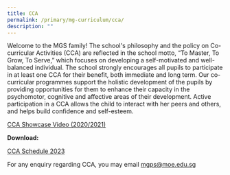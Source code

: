 ```yaml
---
title: CCA
permalink: /primary/mg-curriculum/cca/
description: ""
---
```

Welcome to the MGS family! The school's philosophy and the policy on Co-curricular Activities (CCA) are reflected in the school motto, “To Master, To Grow, To Serve,” which focuses on developing a self-motivated and well-balanced individual. The school strongly encourages all pupils to participate in at least one CCA for their benefit, both immediate and long term. Our co-curricular programmes support the holistic development of the pupils by providing opportunities for them to enhance their capacity in the psychomotor, cognitive and affective areas of their development. Active participation in a CCA allows the child to interact with her peers and others, and helps build confidence and self-esteem.  
  
[CCA Showcase Video (2020/2021)](https://drive.google.com/file/d/1PTYA9tr3lFBMOkEafirT41eVZ9tg023Z/view?usp=sharing)

**Download:**

[CCA Schedule 2023](https://docs.google.com/document/d/1cyznJoq8QSJGJP8aCXQ9AnPrF3JuVH7H/edit?usp=sharing&ouid=114286953732166125960&rtpof=true&sd=true)   

  

For any enquiry regarding CCA, you may email [mgps@moe.edu.sg](mailto:mgps@moe.edu.sg)